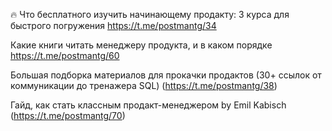 🔥 Что бесплатного изучить начинающему продакту: 3 курса для быстрого погружения 
https://t.me/postmantg/34

Какие книги читать менеджеру продукта, и в каком порядке
https://t.me/postmantg/60

Большая подборка материалов для прокачки продактов (30+ ссылок от коммуникации до тренажера SQL) (https://t.me/postmantg/38)

Гайд, как стать классным продакт-менеджером by Emil Kabisch (https://t.me/postmantg/70)